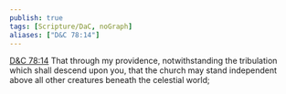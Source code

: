 ```yaml
---
publish: true
tags: [Scripture/DaC, noGraph]
aliases: ["D&C 78:14"]
---
```

[D&C 78:14](https://churchofjesuschrist.org/study/scriptures/dc-testament/dc/78?lang=eng&id=p14#p14) That through my providence, notwithstanding the tribulation which shall descend upon you, that the church may stand independent above all other creatures beneath the celestial world;
